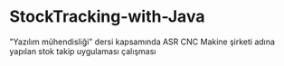 # StockTracking-with-Java
"Yazılım mühendisliği" dersi kapsamında ASR CNC Makine şirketi adına yapılan stok takip uygulaması çalışması
